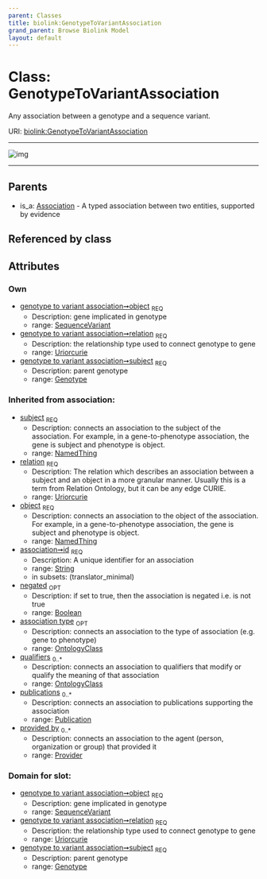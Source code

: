 ```yaml
---
parent: Classes
title: biolink:GenotypeToVariantAssociation
grand_parent: Browse Biolink Model
layout: default
---
```


# Class: GenotypeToVariantAssociation


Any association between a genotype and a sequence variant.

URI: [biolink:GenotypeToVariantAssociation](https://w3id.org/biolink/vocab/GenotypeToVariantAssociation)


---

![img](http://yuml.me/diagram/nofunky;dir:TB/class/[SequenceVariant],[Publication],[Provider],[OntologyClass],[SequenceVariant]%3Cobject%201..1-%20[GenotypeToVariantAssociation%7Crelation:uriorcurie;id(i):string;negated(i):boolean%20%3F],[Genotype]%3Csubject%201..1-%20[GenotypeToVariantAssociation],[Association]%5E-[GenotypeToVariantAssociation],[Genotype],[Association])

---


## Parents

 *  is_a: [Association](Association.md) - A typed association between two entities, supported by evidence

## Referenced by class


## Attributes


### Own

 * [genotype to variant association➞object](genotype_to_variant_association_object.md)  <sub>REQ</sub>
    * Description: gene implicated in genotype
    * range: [SequenceVariant](SequenceVariant.md)
 * [genotype to variant association➞relation](genotype_to_variant_association_relation.md)  <sub>REQ</sub>
    * Description: the relationship type used to connect genotype to gene
    * range: [Uriorcurie](types/Uriorcurie.md)
 * [genotype to variant association➞subject](genotype_to_variant_association_subject.md)  <sub>REQ</sub>
    * Description: parent genotype
    * range: [Genotype](Genotype.md)

### Inherited from association:

 * [subject](subject.md)  <sub>REQ</sub>
    * Description: connects an association to the subject of the association. For example, in a gene-to-phenotype association, the gene is subject and phenotype is object.
    * range: [NamedThing](NamedThing.md)
 * [relation](relation.md)  <sub>REQ</sub>
    * Description: The relation which describes an association between a subject and an object in a more granular manner. Usually this is a term from Relation Ontology, but it can be any edge CURIE.
    * range: [Uriorcurie](types/Uriorcurie.md)
 * [object](object.md)  <sub>REQ</sub>
    * Description: connects an association to the object of the association. For example, in a gene-to-phenotype association, the gene is subject and phenotype is object.
    * range: [NamedThing](NamedThing.md)
 * [association➞id](association_id.md)  <sub>REQ</sub>
    * Description: A unique identifier for an association
    * range: [String](types/String.md)
    * in subsets: (translator_minimal)
 * [negated](negated.md)  <sub>OPT</sub>
    * Description: if set to true, then the association is negated i.e. is not true
    * range: [Boolean](types/Boolean.md)
 * [association type](association_type.md)  <sub>OPT</sub>
    * Description: connects an association to the type of association (e.g. gene to phenotype)
    * range: [OntologyClass](OntologyClass.md)
 * [qualifiers](qualifiers.md)  <sub>0..*</sub>
    * Description: connects an association to qualifiers that modify or qualify the meaning of that association
    * range: [OntologyClass](OntologyClass.md)
 * [publications](publications.md)  <sub>0..*</sub>
    * Description: connects an association to publications supporting the association
    * range: [Publication](Publication.md)
 * [provided by](provided_by.md)  <sub>0..*</sub>
    * Description: connects an association to the agent (person, organization or group) that provided it
    * range: [Provider](Provider.md)

### Domain for slot:

 * [genotype to variant association➞object](genotype_to_variant_association_object.md)  <sub>REQ</sub>
    * Description: gene implicated in genotype
    * range: [SequenceVariant](SequenceVariant.md)
 * [genotype to variant association➞relation](genotype_to_variant_association_relation.md)  <sub>REQ</sub>
    * Description: the relationship type used to connect genotype to gene
    * range: [Uriorcurie](types/Uriorcurie.md)
 * [genotype to variant association➞subject](genotype_to_variant_association_subject.md)  <sub>REQ</sub>
    * Description: parent genotype
    * range: [Genotype](Genotype.md)
